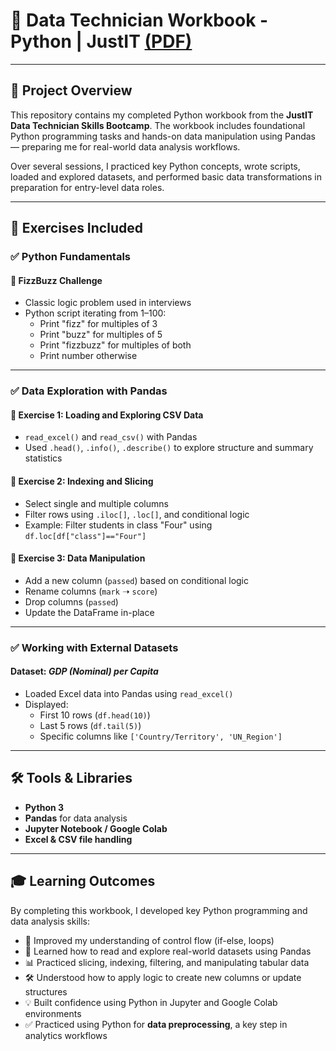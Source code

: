 # 🐍 Data Technician Workbook - Python | JustIT [(PDF)](https://github.com/nathan-mullings-dev/python-project-justit/blob/main/Data%20Technician%20Workbook%20-%20Python.pdf)

---

## 📘 Project Overview

This repository contains my completed Python workbook from the **JustIT Data Technician Skills Bootcamp**. The workbook includes foundational Python programming tasks and hands-on data manipulation using Pandas — preparing me for real-world data analysis workflows.

Over several sessions, I practiced key Python concepts, wrote scripts, loaded and explored datasets, and performed basic data transformations in preparation for entry-level data roles.

---

## 🧪 Exercises Included

### ✅ Python Fundamentals

#### 🔹 FizzBuzz Challenge
- Classic logic problem used in interviews
- Python script iterating from 1–100:
  - Print "fizz" for multiples of 3
  - Print "buzz" for multiples of 5
  - Print "fizzbuzz" for multiples of both
  - Print number otherwise

---

### ✅ Data Exploration with Pandas

#### 📂 Exercise 1: Loading and Exploring CSV Data
- `read_excel()` and `read_csv()` with Pandas
- Used `.head()`, `.info()`, `.describe()` to explore structure and summary statistics

#### 🧮 Exercise 2: Indexing and Slicing
- Select single and multiple columns
- Filter rows using `.iloc[]`, `.loc[]`, and conditional logic
- Example: Filter students in class "Four" using `df.loc[df["class"]=="Four"]`

#### 🔧 Exercise 3: Data Manipulation
- Add a new column (`passed`) based on conditional logic
- Rename columns (`mark` ➝ `score`)
- Drop columns (`passed`)
- Update the DataFrame in-place

---

### ✅ Working with External Datasets

#### Dataset: *GDP (Nominal) per Capita*
- Loaded Excel data into Pandas using `read_excel()`
- Displayed:
  - First 10 rows (`df.head(10)`)
  - Last 5 rows (`df.tail(5)`)
  - Specific columns like `['Country/Territory', 'UN_Region']`

---

## 🛠️ Tools & Libraries

- **Python 3**
- **Pandas** for data analysis
- **Jupyter Notebook / Google Colab**
- **Excel & CSV file handling**

---

## 🎓 Learning Outcomes

By completing this workbook, I developed key Python programming and data analysis skills:

- 🧠 Improved my understanding of control flow (if-else, loops)
- 📄 Learned how to read and explore real-world datasets using Pandas
- 📊 Practiced slicing, indexing, filtering, and manipulating tabular data
- 🛠️ Understood how to apply logic to create new columns or update structures
- 💡 Built confidence using Python in Jupyter and Google Colab environments
- ✅ Practiced using Python for **data preprocessing**, a key step in analytics workflows
